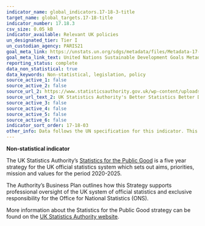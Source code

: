 ```yaml
---
indicator_name: global_indicators.17-18-3-title
target_name: global_targets.17-18-title
indicator_number: 17.18.3
csv_size: 0.05 kB
indicator_available: Relevant UK policies
un_designated_tier: Tier I
un_custodian_agency: PARIS21
goal_meta_link: https://unstats.un.org/sdgs/metadata/files/Metadata-17-18-03.pdf
goal_meta_link_text: United Nations Sustainable Development Goals Metadata (PDF 345 KB)
reporting_status: complete
data_non_statistical: true
data_keywords: Non-statistical, legislation, policy
source_active_1: false
source_active_2: false
source_url_2: https://www.statisticsauthority.gov.uk/wp-content/uploads/2015/12/images-betterstatisticsbetterdecisionsstrategyfor2015to202_tcm97-44175-5.pdf
source_url_text_2: UK Statistics Authority's Better Statistics Better Decisions
source_active_3: false
source_active_4: false
source_active_5: false
source_active_6: false
indicator_sort_order: 17-18-03
other_info: Data follows the UN specification for this indicator. This indicator has not been identified in collaboration with topic experts.
---
```

**Non-statistical indicator**

The UK Statistics Authority’s [Statistics for the Public Good](https://uksa.statisticsauthority.gov.uk/statistics-for-the-public-good/) is a five year strategy for the UK official statistics system which sets out aims, priorities, mission and values for the period 2020-2025.

The Authority’s Business Plan outlines how this Strategy supports professional oversight of the UK system of official statistics and exclusive responsibility for the Office for National Statistics (ONS).

More information about the Statistics for the Public Good strategy can be found on the [UK Statistics Authority website](https://www.statisticsauthority.gov.uk/about-the-authority/strategy-and-business-plan/).